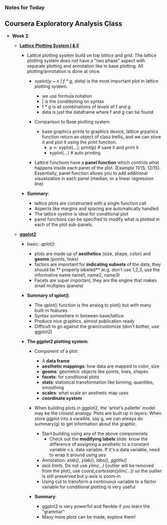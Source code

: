 ### Notes for Today

## Coursera Exploratory Analysis Class
* **Week 2**:
	* [**Lattice Plotting System I & II**](https://d396qusza40orc.cloudfront.net/exdata/lecture_slides/PlottingLattice.pdf)

		* Lattice plotting system build on top _lattice_ and _grid_. The lattice plotting system does not have a "two phase" aspect with separate plotting and annotation like in base plotting. All plotting/annotation is done at once.

			* _xyplot(y ~ x | f * g, data)_ is the most important plot in lattice plotting system.
				* we use formula notation
				* | is the conditioning on syntax
				* f * g is all combinations of levels of f and g
				* data is just the dataframe where f and g can be found

			* Comparison to Base plotting system
				* base graphics prints to graphics device, lattice grpahics function return an object of class trellis, and we can store it and plot it using the print function.
					* p <- xyplot(...); print(p) # save it and print it
					* xyplot(...) # auto printing

			* Lattice functions have a **panel function** which controls what happens inside each panel of the plot. (Example 11/15, 12/15). Essentially, panel function allows you to add additional visualization in each panel (median, or a linear regression line)

		* **Summary**:
			* lattice plots are constructed with a single function call
			* Aspects like margins and spacing are automatically handled
			* The lattice systme is ideal for conditional plot
			* panel functions can be specified to modify what is plotted in each of the plot sub-panels.

	* [**ggplot2**](https://d396qusza40orc.cloudfront.net/exdata/lecture_slides/ggplot2.pdf)

		* basic: _qplot()_
			* plots are made up of **aesthetics** (size, shape, color) and **geoms** (points, lines)
			* factors are important for **indicating subsets** of the data; they should be ** properly labeled** (e.g. don't use 1,2,3, use the informative name name1, name2, name3)
			* Facets are super important, they are the engine that makes small multiples (panels)

		* **Summary of qplot()**:
			* The qplot() function is the analog to plot() but with many built-in features
			* Syntax somewhere in between base/lattice
			* Produce nice graphics, almost publication ready
			* Difficult to go against the grain/customize (don't bother, use ggplot2)

		* **The ggplot2 plotting system**:

			* Component of a plot:
				* A **data frame**
				* **aesthetic mappings**: how data are mapped to color, size
				* **geoms**: geometric objects like points, lines, shapes
				* **facets**: for conditional plots
				* **stats**: statistical transformation like binning, quantiles, smoothing
				* **scales**: what scale an aesthetic map uses
				* **coordinate system**

			* When building plots in ggplot2, the 'artist's pallette' model may be the closest analogy. Plots are built up in layers. When store ggplot into a varaible, say g, we can always do summary(g) to get information about the graphic.

				* Start building using any of the above componenets
					* Check out the **modifying labels** slide: know the difference of assigning a aesthetic to a constant variable v.s. data variable. If it's a data variable, need to wrap it around using _aes_
				* Annotation: _xlab()_, _ylab()_, _labs()_, _ggtitle()_
				* _axis limits_. Do not use _ylim(...)_ (outlier will be removed from the plot), use _coord_cartesian(ylim(...))_ so the outlier is still preserved but y-axis is zoom-in
				* Using cut to transform a continuous variable to a factor variable for conditional plotting is very useful

			* **Summary**:
				* ggplot2 is very powerful and flexible if you learn the "grammar"
				* Many more plots can be made, explore them!


